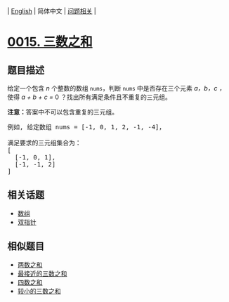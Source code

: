 
| [English](README_EN.md) | 简体中文 | [问题相关](QUESTION.md) |
# [0015. 三数之和](https://leetcode-cn.com/problems/3sum/)
## 题目描述
<p>给定一个包含 <em>n</em> 个整数的数组&nbsp;<code>nums</code>，判断&nbsp;<code>nums</code>&nbsp;中是否存在三个元素 <em>a，b，c ，</em>使得&nbsp;<em>a + b + c = </em>0 ？找出所有满足条件且不重复的三元组。</p>

<p><strong>注意：</strong>答案中不可以包含重复的三元组。</p>

<pre>例如, 给定数组 nums = [-1, 0, 1, 2, -1, -4]，

满足要求的三元组集合为：
[
  [-1, 0, 1],
  [-1, -1, 2]
]
</pre>

## 相关话题
- [数组](https://leetcode-cn.com/tag/array)
- [双指针](https://leetcode-cn.com/tag/two-pointers)
## 相似题目
- [两数之和](../0001/README.md)
- [最接近的三数之和](../0016/README.md)
- [四数之和](../0018/README.md)
- [较小的三数之和](../0259/README.md)
